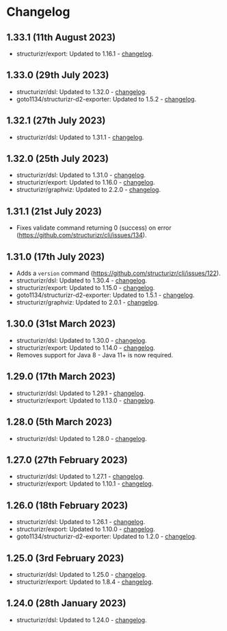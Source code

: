 # Changelog

## 1.33.1 (11th August 2023)

- structurizr/export: Updated to 1.16.1 - [changelog](https://github.com/structurizr/export/releases/tag/v1.16.1).

## 1.33.0 (29th July 2023)

- structurizr/dsl: Updated to 1.32.0 - [changelog](https://github.com/structurizr/dsl/releases/tag/v1.32.0).
- goto1134/structurizr-d2-exporter: Updated to 1.5.2 - [changelog](https://github.com/goto1134/structurizr-d2-exporter/releases/tag/v1.5.2).

## 1.32.1 (27th July 2023)

- structurizr/dsl: Updated to 1.31.1 - [changelog](https://github.com/structurizr/dsl/releases/tag/v1.31.1).

## 1.32.0 (25th July 2023)

- structurizr/dsl: Updated to 1.31.0 - [changelog](https://github.com/structurizr/dsl/releases/tag/v1.31.0).
- structurizr/export: Updated to 1.16.0 - [changelog](https://github.com/structurizr/export/releases/tag/v1.16.0).
- structurizr/graphviz: Updated to 2.2.0 - [changelog](https://github.com/structurizr/graphviz/releases/tag/v2.2.0).

## 1.31.1 (21st July 2023)

- Fixes validate command returning 0 (success) on error (https://github.com/structurizr/cli/issues/134).

## 1.31.0 (17th July 2023)

- Adds a `version` command (https://github.com/structurizr/cli/issues/122).
- structurizr/dsl: Updated to 1.30.4 - [changelog](https://github.com/structurizr/dsl/releases/tag/v1.30.4).
- structurizr/export: Updated to 1.15.0 - [changelog](https://github.com/structurizr/export/releases/tag/v1.15.0).
- goto1134/structurizr-d2-exporter: Updated to 1.5.1 - [changelog](https://github.com/goto1134/structurizr-d2-exporter/releases/tag/v1.5.1).
- structurizr/graphviz: Updated to 2.0.1 - [changelog](https://github.com/structurizr/graphviz/releases/tag/v2.0.1).

## 1.30.0 (31st March 2023)

- structurizr/dsl: Updated to 1.30.0 - [changelog](https://github.com/structurizr/dsl/releases/tag/v1.30.0).
- structurizr/export: Updated to 1.14.0 - [changelog](https://github.com/structurizr/export/releases/tag/v1.14.0).
- Removes support for Java 8 - Java 11+ is now required.

## 1.29.0 (17th March 2023)

- structurizr/dsl: Updated to 1.29.1 - [changelog](https://github.com/structurizr/dsl/releases/tag/v1.29.1).
- structurizr/export: Updated to 1.13.0 - [changelog](https://github.com/structurizr/export/releases/tag/v1.13.0).

## 1.28.0 (5th March 2023)

- structurizr/dsl: Updated to 1.28.0 - [changelog](https://github.com/structurizr/dsl/releases).

## 1.27.0 (27th February 2023)

- structurizr/dsl: Updated to 1.27.1 - [changelog](https://github.com/structurizr/dsl/releases).
- structurizr/export: Updated to 1.10.1 - [changelog](https://github.com/structurizr/export/releases).

## 1.26.0 (18th February 2023)

- structurizr/dsl: Updated to 1.26.1 - [changelog](https://github.com/structurizr/dsl/releases).
- structurizr/export: Updated to 1.10.0 - [changelog](https://github.com/structurizr/export/releases).
- goto1134/structurizr-d2-exporter: Updated to 1.2.0 - [changelog](https://github.com/goto1134/structurizr-d2-exporter/releases).

## 1.25.0 (3rd February 2023)

- structurizr/dsl: Updated to 1.25.0 - [changelog](https://github.com/structurizr/dsl/releases).
- structurizr/export: Updated to 1.8.4 - [changelog](https://github.com/structurizr/export/releases).

## 1.24.0 (28th January 2023)

- structurizr/dsl: Updated to 1.24.0 - [changelog](https://github.com/structurizr/dsl/releases).